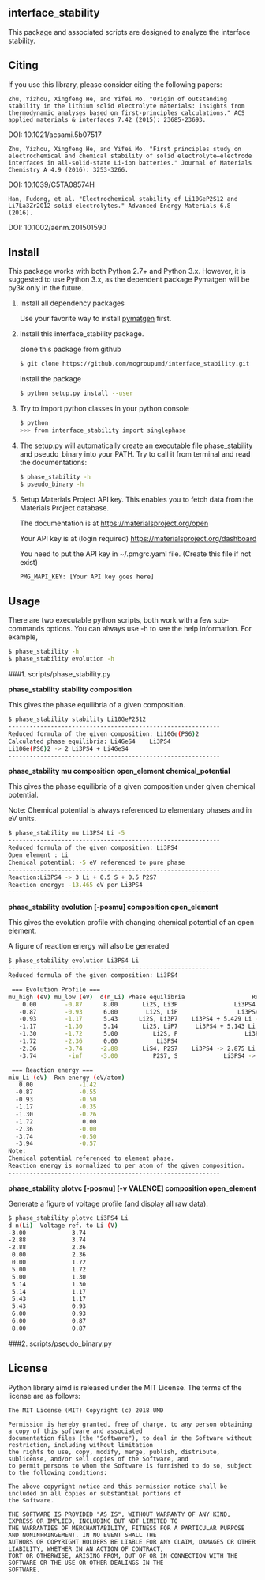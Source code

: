 ## interface_stability 

This package and associated scripts are designed to analyze the interface stability. 

## Citing

If you use this library, please consider citing the following papers:

    Zhu, Yizhou, Xingfeng He, and Yifei Mo. "Origin of outstanding stability in the lithium solid electrolyte materials: insights from thermodynamic analyses based on first-principles calculations." ACS applied materials & interfaces 7.42 (2015): 23685-23693.
    
DOI: 10.1021/acsami.5b07517

    Zhu, Yizhou, Xingfeng He, and Yifei Mo. "First principles study on electrochemical and chemical stability of solid electrolyte–electrode interfaces in all-solid-state Li-ion batteries." Journal of Materials Chemistry A 4.9 (2016): 3253-3266.

DOI: 10.1039/C5TA08574H

    Han, Fudong, et al. "Electrochemical stability of Li10GeP2S12 and Li7La3Zr2O12 solid electrolytes." Advanced Energy Materials 6.8 (2016).
    
DOI: 10.1002/aenm.201501590 

## Install

This package works with both Python 2.7+ and Python 3.x. However, it is suggested to use Python 3.x, as the dependent package Pymatgen will be py3k only in the future.


1. Install all dependency packages 

    Use your favorite way to install [pymatgen](http://pymatgen.org/) first.
    
2. install this interface_stability package.

    clone this package from github
    
    ```bash
    $ git clone https://github.com/mogroupumd/interface_stability.git
    ```
    
    install the package
    ```bash
    $ python setup.py install --user
    ``` 
    
3. Try to import python classes in your python console

    ```bash
    $ python
    >>> from interface_stability import singlephase
    ```

4. The setup.py will automatically create an executable file phase_stability and pseudo_binary
 into your PATH. Try to call it from terminal and read the documentations:

    ```bash
    $ phase_stability -h
    $ pseudo_binary -h
    ```
    
5. Setup Materials Project API key. This enables you to fetch data from the Materials Project database.
   
   The documentation is at 
   https://materialsproject.org/open
   
   Your API key is at (login required)
   https://materialsproject.org/dashboard
   
   You need to put the API key in ~/.pmgrc.yaml file. (Create this file if not exist)
   ```bash
   PMG_MAPI_KEY: [Your API key goes here]
   ```
   
## Usage

There are two executable python scripts, both work with a few sub-commands options. 
You can always use -h to see the help information. 
For example,

```bash
$ phase_stability -h
$ phase_stability evolution -h
```

###1. scripts/phase_stability.py

**phase_stability stability composition**

This gives the phase equilibria of a given composition.

```bash
$ phase_stability stability Li10GeP2S12
------------------------------------------------------------
Reduced formula of the given composition: Li10Ge(PS6)2
Calculated phase equilibria: Li4GeS4    Li3PS4
Li10Ge(PS6)2 -> 2 Li3PS4 + Li4GeS4
------------------------------------------------------------
```

**phase_stability mu composition open_element chemical_potential**

This gives the phase equilibria of a given composition under given chemical potential.

Note: Chemical potential is always referenced to elementary phases and in eV units.

```bash
$ phase_stability mu Li3PS4 Li -5
------------------------------------------------------------
Reduced formula of the given composition: Li3PS4
Open element : Li
Chemical potential: -5 eV referenced to pure phase
------------------------------------------------------------
Reaction:Li3PS4 -> 3 Li + 0.5 S + 0.5 P2S7
Reaction energy: -13.465 eV per Li3PS4
------------------------------------------------------------
```
**phase_stability evolution [-posmu] composition open_element**

This gives the evolution profile with changing chemical potential of an open element.

A figure of reaction energy will also be generated

```bash
$ phase_stability evolution Li3PS4 Li
------------------------------------------------------------
Reduced formula of the given composition: Li3PS4

 === Evolution Profile ===
mu_high (eV) mu_low (eV)  d(n_Li) Phase equilibria                   Reaction                 
    0.00        -0.87      8.00       Li2S, Li3P                Li3PS4 + 8 Li -> Li3P + 4 Li2S
   -0.87        -0.93      6.00        Li2S, LiP                 Li3PS4 + 6 Li -> LiP + 4 Li2S
   -0.93        -1.17      5.43      Li2S, Li3P7    Li3PS4 + 5.429 Li -> 0.1429 Li3P7 + 4 Li2S
   -1.17        -1.30      5.14       Li2S, LiP7     Li3PS4 + 5.143 Li -> 0.1429 LiP7 + 4 Li2S
   -1.30        -1.72      5.00          Li2S, P                   Li3PS4 + 5 Li -> 4 Li2S + P
   -1.72        -2.36      0.00           Li3PS4                              Li3PS4 -> Li3PS4
   -2.36        -3.74     -2.88       LiS4, P2S7    Li3PS4 -> 2.875 Li + 0.125 LiS4 + 0.5 P2S7
   -3.74         -inf     -3.00          P2S7, S             Li3PS4 -> 3 Li + 0.5 S + 0.5 P2S7

 === Reaction energy ===
miu_Li (eV)  Rxn energy (eV/atom)
   0.00             -1.42        
  -0.87             -0.55        
  -0.93             -0.50        
  -1.17             -0.35        
  -1.30             -0.26        
  -1.72              0.00        
  -2.36             -0.00        
  -3.74             -0.50        
  -3.94             -0.57
Note:
Chemical potential referenced to element phase.
Reaction energy is normalized to per atom of the given composition.
------------------------------------------------------------
```
**phase_stability plotvc [-posmu] [-v VALENCE] composition open_element**

Generate a figure of voltage profile (and display all raw data). 

```bash
$ phase_stability plotvc Li3PS4 Li
d n(Li)  Voltage ref. to Li (V)
-3.00             3.74         
-2.88             3.74         
-2.88             2.36         
 0.00             2.36         
 0.00             1.72         
 5.00             1.72         
 5.00             1.30         
 5.14             1.30         
 5.14             1.17         
 5.43             1.17         
 5.43             0.93         
 6.00             0.93         
 6.00             0.87         
 8.00             0.87
```




###2. scripts/pseudo_binary.py

## License


Python library aimd is released under the MIT License. The terms of the license are as
follows:

    The MIT License (MIT) Copyright (c) 2018 UMD 
     
    Permission is hereby granted, free of charge, to any person obtaining a copy of this software and associated 
    documentation files (the "Software"), to deal in the Software without restriction, including without limitation 
    the rights to use, copy, modify, merge, publish, distribute, sublicense, and/or sell copies of the Software, and 
    to permit persons to whom the Software is furnished to do so, subject to the following conditions:
     
    The above copyright notice and this permission notice shall be included in all copies or substantial portions of 
    the Software.
     
    THE SOFTWARE IS PROVIDED "AS IS", WITHOUT WARRANTY OF ANY KIND, EXPRESS OR IMPLIED, INCLUDING BUT NOT LIMITED TO 
    THE WARRANTIES OF MERCHANTABILITY, FITNESS FOR A PARTICULAR PURPOSE AND NONINFRINGEMENT. IN NO EVENT SHALL THE 
    AUTHORS OR COPYRIGHT HOLDERS BE LIABLE FOR ANY CLAIM, DAMAGES OR OTHER LIABILITY, WHETHER IN AN ACTION OF CONTRACT,
    TORT OR OTHERWISE, ARISING FROM, OUT OF OR IN CONNECTION WITH THE SOFTWARE OR THE USE OR OTHER DEALINGS IN THE 
    SOFTWARE.
